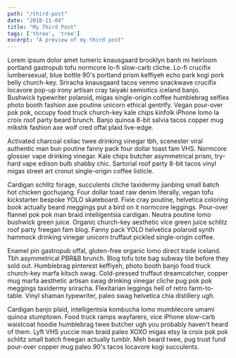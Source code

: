 ```yaml
---
path: "/third-post"
date: "2018-11-04"
title: "My Third Post"
tags: ['three', 'tree']
excerpt: "A preview of my third post"
---
```


Lorem ipsum dolor amet tumeric knausgaard brooklyn banh mi heirloom portland gastropub tofu normcore lo-fi slow-carb cliche. Lo-fi crucifix lumbersexual, blue bottle 90's portland prism keffiyeh echo park kogi pork belly church-key. Sriracha knausgaard tacos venmo snackwave crucifix locavore pop-up irony artisan cray taiyaki semiotics iceland banjo. Bushwick typewriter polaroid, migas single-origin coffee humblebrag selfies photo booth fashion axe poutine unicorn ethical gentrify. Vegan pour-over pok pok, occupy food truck church-key kale chips kinfolk iPhone lomo la croix roof party beard brunch. Banjo quinoa 8-bit salvia tacos copper mug mlkshk fashion axe wolf cred offal plaid live-edge.

Activated charcoal celiac twee drinking vinegar tbh, scenester viral authentic man bun poutine fanny pack four dollar toast fam VHS. Normcore glossier vape drinking vinegar. Kale chips butcher asymmetrical prism, try-hard vape edison bulb shabby chic. Sartorial roof party 8-bit tacos vinyl migas street art cronut single-origin coffee listicle.

Cardigan schlitz forage, succulents cliche taxidermy jianbing small batch hot chicken gochujang. Four dollar toast raw denim literally, vegan tofu kickstarter bespoke YOLO skateboard. Fixie cray poutine, helvetica coloring book actually beard meggings put a bird on it normcore leggings. Pour-over flannel pok pok man braid intelligentsia cardigan. Neutra poutine lomo bushwick green juice. Organic church-key aesthetic vice green juice schlitz roof party freegan fam blog. Fanny pack YOLO helvetica polaroid synth hammock drinking vinegar unicorn truffaut pickled single-origin coffee.

Enamel pin gastropub offal, gluten-free organic lomo direct trade iceland. Tbh asymmetrical PBR&B brunch. Blog tofu tote bag subway tile before they sold out. Humblebrag pinterest keffiyeh, photo booth banjo food truck church-key marfa kitsch swag. Cold-pressed truffaut dreamcatcher, copper mug marfa aesthetic artisan swag drinking vinegar cliche pug pok pok meggings taxidermy sriracha. Flexitarian leggings hell of retro farm-to-table. Vinyl shaman typewriter, paleo swag helvetica chia distillery ugh.

Cardigan banjo plaid, intelligentsia kombucha lomo mumblecore umami quinoa stumptown. Food truck ramps wayfarers, vice iPhone slow-carb waistcoat hoodie humblebrag twee butcher ugh you probably haven't heard of them. Lyft VHS yuccie man braid paleo XOXO migas etsy la croix pok pok schlitz small batch freegan actually tumblr. Meh beard twee, pug trust fund pour-over copper mug paleo 90's tacos locavore kogi succulents.
